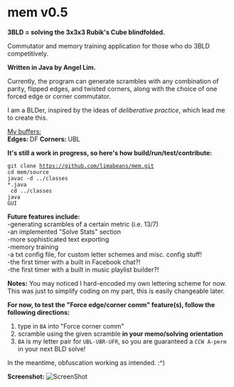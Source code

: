 mem v0.5
===

<b>3BLD = solving the 3x3x3 Rubik's Cube blindfolded.</b>

Commutator and memory training application for those who do 3BLD competitively. 

<b>Written in Java by Angel Lim.</b>

Currently, the program can generate scrambles with any combination of parity, flipped edges, and twisted corners, along with the choice of one forced edge or corner commutator.

I am a BLDer, inspired by the ideas of <i>deliberative practice</i>, which lead me to create this.

<u>My buffers:</u><br>
<b>Edges: </b>DF
<b>Corners: </b>UBL

<b>It's still a work in progress, so here's how build/run/test/contribute:</b>

<code>git clone https://github.com/limabeans/mem.git</code><br>
<code>cd mem/source</code><br>
<code>javac -d ../classes *.java</code><br>
<code> cd ../classes</code><br>
<code>java GUI</code>

<b>Future features include:</b><br>
-generating scrambles of a certain metric (i.e. 13/7)<br>
-an implemented "Solve Stats" section<br>
-more sophisticated text exporting<br>
-memory training<br>
-a txt config file, for custom letter schemes and misc. config stuff!<br>
-the first timer with a built in Facebook chat?!<br>
-the first timer with a built in music playlist builder?!<br>

<b>Notes:</b>
You may noticed I hard-encoded my own lettering scheme for now.
This was just to simplify coding on my part, this is easily changeable later.

<b>For now, to test the "Force edge/corner comm" feature(s), follow the following directions:</b><br>
1. type in <code>BA</code> into "Force corner comm"<br>
2. scramble using the given scramble <b>in your memo/solving orientation</b><br>
3. <code>BA</code> is my letter pair for <code>UBL-UBR-UFR</code>, so you are guaranteed a <code>CCW A-perm</code> in your next BLD solve!

In the meantime, obfuscation working as intended. :^)

<b>Screenshot:</b>
![ScreenShot](https://raw.github.com/limabeans/mem/master/screenshots_v0.5/screenshot2.png)



